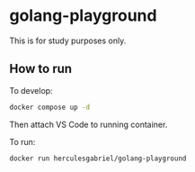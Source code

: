 # golang-playground

This is for study purposes only.

## How to run

To develop:

```bash
docker compose up -d
```

Then attach VS Code to running container.

To run:

```bash
docker run herculesgabriel/golang-playground
```
